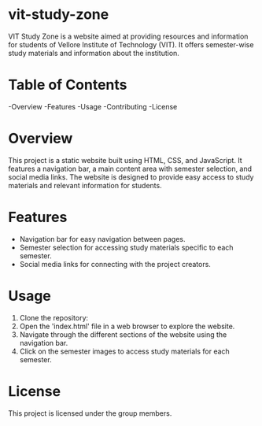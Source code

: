 # vit-study-zone
VIT Study Zone is a website aimed at providing resources and information for students of Vellore Institute of Technology (VIT). It offers semester-wise study materials and information about the institution.

# Table of Contents
-Overview
-Features
-Usage
-Contributing
-License

# Overview
This project is a static website built using HTML, CSS, and JavaScript. It features a navigation bar, a main content area with semester selection, and social media links. The website is designed to provide easy access to study materials and relevant information for students.

# Features
- Navigation bar for easy navigation between pages.
- Semester selection for accessing study materials specific to each semester.
- Social media links for connecting with the project creators.

# Usage
1. Clone the repository:
2. Open the 'index.html' file in a web browser to explore the website.
3. Navigate through the different sections of the website using the navigation bar.
4. Click on the semester images to access study materials for each semester.

# License
This project is licensed under the group members.
